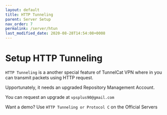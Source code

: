 ```yaml
---
layout: default
title: HTTP Tunneling
parent: Server Setup
nav_order: 7
permalink: /server/htun
last_modified_date: 2020-08-28T14:54:08+0008
---
```


# Setup HTTP Tunneling

`HTTP Tunneling` is a another special feature of TunnelCat VPN where in you can transmit packets using HTTP request.

Upportunately, it needs an upgraded Repository Management Account.

You can request an upgrade at `vpsplus90@gmail.com`

Want a demo?
Use `HTTP Tunneling or Protocol C` on the Official Servers
